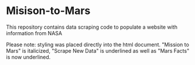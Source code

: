 # Misison-to-Mars

This repository contains data scraping code to populate a website with information from NASA

Please note: styling was placed directly into the html document.  "Mission to Mars" is italicized, "Scrape New Data" is underlined as well as "Mars Facts" is now underlined.
